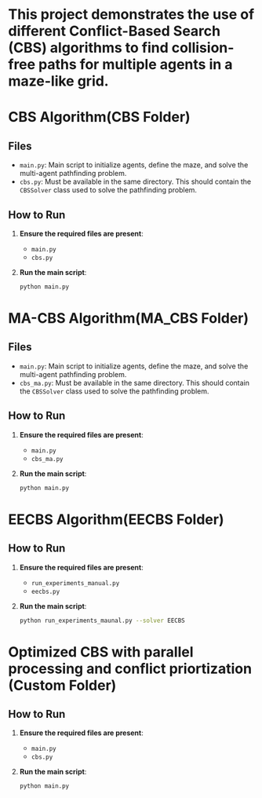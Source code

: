 # This project demonstrates the use of different Conflict-Based Search (CBS) algorithms to find collision-free paths for multiple agents in a maze-like grid.

# CBS Algorithm(CBS Folder)


## Files

- `main.py`: Main script to initialize agents, define the maze, and solve the multi-agent pathfinding problem.
- `cbs.py`: Must be available in the same directory. This should contain the `CBSSolver` class used to solve the pathfinding problem.

## How to Run

1. **Ensure the required files are present**:
    - `main.py`
    - `cbs.py` 

2. **Run the main script**:
    ```bash
    python main.py
    ```
# MA-CBS Algorithm(MA_CBS Folder)   

## Files

- `main.py`: Main script to initialize agents, define the maze, and solve the multi-agent pathfinding problem.
- `cbs_ma.py`: Must be available in the same directory. This should contain the `CBSSolver` class used to solve the pathfinding problem.

## How to Run

1. **Ensure the required files are present**:
    - `main.py`
    - `cbs_ma.py` 

2. **Run the main script**:
    ```bash
    python main.py
    ```

# EECBS Algorithm(EECBS Folder)

## How to Run

1. **Ensure the required files are present**:
    - `run_experiments_manual.py`
    - `eecbs.py` 

2. **Run the main script**:
    ```bash
    python run_experiments_maunal.py --solver EECBS
    ```

# Optimized CBS with parallel processing and conflict priortization (Custom Folder)

## How to Run

1. **Ensure the required files are present**:
    - `main.py`
    - `cbs.py` 

2. **Run the main script**:
    ```bash
    python main.py
    ```





